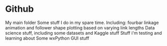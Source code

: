 # Github
My main folder
Some stuff I do in my spare time.
Including:
fourbar linkage animation and follower shape plotting based on varying link lengths
Data science stuff, including some datasets and Kaggle stuff
Stuff i'm testing and learning about
Some wxPython GUI stuff
